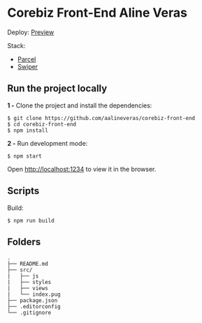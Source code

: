 # Corebiz Front-End Aline Veras

Deploy:
[Preview](https://corebiz-frontend-alineveras.netlify.app/)

Stack:
- [Parcel](https://parceljs.org/)
- [Swiper](https://swiperjs.com/)

## Run the project locally

**1 -** Clone the project and install the dependencies:

```
$ git clone https://github.com/aalineveras/corebiz-front-end
$ cd corebiz-front-end
$ npm install
```

**2 -** Run development mode:

```
$ npm start
```
Open [http://localhost:1234](http://localhost:1234) to view it in the browser.

## Scripts

Build:

```
$ npm run build
```

## Folders

    .
    ├── README.md
    ├── src/
    |   ├── js
    |   ├── styles
    |   ├── views
    |   └── index.pug
    ├── package.json
    ├── .editorconfig
    └── .gitignore
